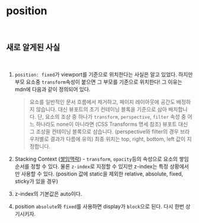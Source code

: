 # position

<br>

## 새로 알게된 사실

<br>

1. `position: fixed`가 viewport를 기준으로 위치한다는 사실은 알고 있었다. 하지만 부모 요소중 `transform`속성이 붙으면 그 부모를 기준으로 위치한다! 그 이유는 mdn에 다음과 같이 정의되어 있다.

   > 요소를 일반적인 문서 흐름에서 제거하고, 페이지 레이아웃에 공간도 배정하지 않습니다. 대신 뷰포트의 초기 컨테이닝 블록을 기준으로 삼아 배치합니다. 단, 요소의 조상 중 하나가 `transform`, `perspective`, `filter` 속성 중 어느 하나라도 none이 아니라면 (CSS Transforms 명세 참조) 뷰포트 대신 그 조상을 컨테이닝 블록으로 삼습니다. (perspective와 filter의 경우 브라우저별로 결과가 다름에 유의) 최종 위치는 top, right, bottom, left 값이 지정합니다.

2. Stacking Context ([쌓임맥락](https://developer.mozilla.org/ko/docs/Web/CSS/CSS_Positioning/Understanding_z_index/The_stacking_context)) - `transform`, `opacity`등의 속성으로 요소의 쌓임 순서를 정할 수 있다. 물론 `z-index`로 지정할 수 있지만 z-index는 특정 상황에서만 사용할 수 있다. (position 값에 static을 제외한 relative, absolute, fixed, sticky가 있을 경우)

3. z-index의 기본값은 auto이다.

4. position `absolute`와 `fixed`를 사용하면 display가 `block`으로 된다. 다시 한번 상기시키자.
